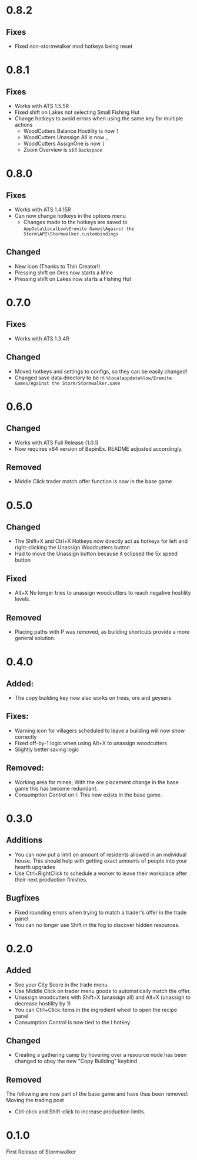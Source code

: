 # 0.8.2
## Fixes
- Fixed non-stormwalker mod hotkeys being reset

# 0.8.1
## Fixes
- Works with ATS 1.5.5R
- Fixed shift on Lakes not selecting Small Fishing Hut
- Change hotkeys to avoid errors when using the same key for multiple actions
  - WoodCutters Balance Hostility is now `]`
  - WoodCutters Unassign All is now `,`
  - WoodCutters AssignOne is now `]`
  - Zoom Overview is still `Backspace`

# 0.8.0
## Fixes
- Works with ATS 1.4.15R
- Can now change hotkeys in the options menu
  - Changes made to the hotkeys are saved to `AppData\LocalLow\Eremite Games\Against the Storm\API\Stormwalker.custombindings`

## Changed
- New Icon (Thanks to Thin Creator!)
- Pressing shift on Ores now starts a Mine
- Pressing shift on Lakes now starts a Fishing Hut

# 0.7.0
## Fixes
- Works with ATS 1.3.4R

## Changed
- Moved hotkeys and settings to configs, so they can be easily changed!
- Changed save data directory to be in `%localappdata%low/Eremite Games/Against the Storm/Stormwalker.save`


# 0.6.0
## Changed
- Works with ATS Full Release (1.0.1)
- Now requires x64 version of BepinEx. README adjusted accordingly.

## Removed
- Middle Click trader match offer function is now in the base game


# 0.5.0
## Changed
- The Shift+X and Ctrl+X Hotkeys now directly act as hotkeys for left and right-clicking the Unassign Woodcutters button
- Had to move the Unassign button because it eclipsed the 5x speed button

## Fixed
- Alt+X No longer tries to unassign woodcutters to reach negative hostility levels.

## Removed
- Placing paths with P was removed, as building shortcuts provide a more general solution.


# 0.4.0
## Added:
- The copy building key now also works on trees, ore and geysers

## Fixes:
- Warning icon for villagers scheduled to leave a building will now show correctly
- Fixed off-by-1 logic when using Alt+X to unassign woodcutters
- Slightly better saving logic

## Removed:
- Working area for mines; With the ore placement change in the base game this has become redundant.
- Consumption Control on I: This now exists in the base game.


# 0.3.0
## Additions
- You can now put a limit on amount of residents allowed in an individual house. This should help with getting exact amounts of people into your hearth upgrades
- Use Ctrl+RightClick to schedule a worker to leave their workplace after their next production finishes.

## Bugfixes
- Fixed rounding errors when trying to match a trader's offer in the trade panel.
- You can no longer use Shift in the fog to discover hidden resources.


# 0.2.0
## Added
- See your City Score in the trade menu
- Use Middle Click on trader menu goods to automatically match the offer.
- Unassign woodcutters with Shift+X (unassign all) and Alt+X (unassign to decrease hostility by 1)
- You can Ctrl+Click items in the ingredient wheel to open the recipe panel
- Consumption Control is now tied to the I hotkey

## Changed
- Creating a gathering camp by hovering over a resource node has been changed to obey the new "Copy Building" keybind

## Removed
The following are now part of the base game and have thus been removed:
Moving the trading post
- Ctrl-click and Shift-click to increase production limits.


# 0.1.0
First Release of Stormwalker